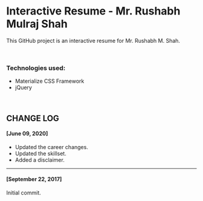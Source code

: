 # Interactive Resume - Mr. Rushabh Mulraj Shah

This GitHub project is an interactive resume for Mr. Rushabh M. Shah.

<br />

### Technologies used:
- Materialize CSS Framework
- jQuery

<br />

## CHANGE LOG

#### [June 09, 2020] 

- Updated the career changes.
- Updated the skillset.
- Added a disclaimer.

<hr />

#### [September 22, 2017] 
Initial commit. 